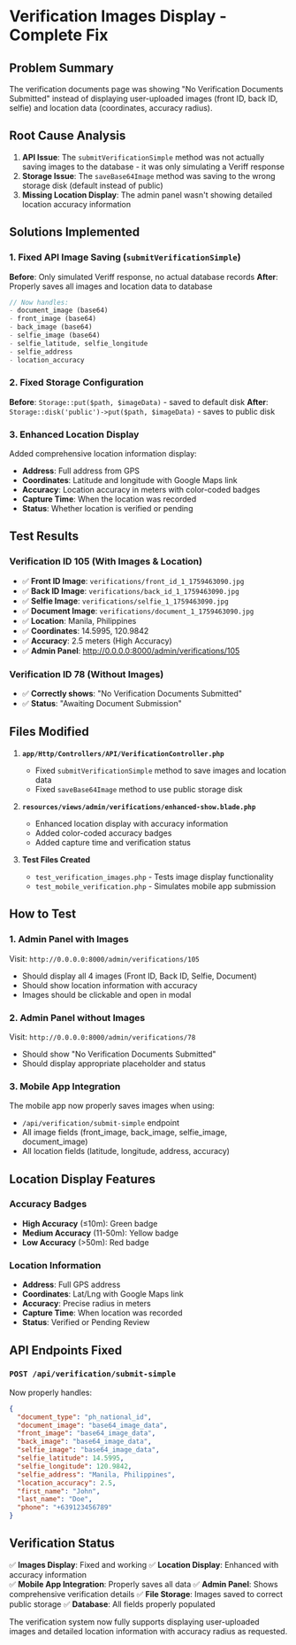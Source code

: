 # Verification Images Display - Complete Fix

## Problem Summary

The verification documents page was showing "No Verification Documents Submitted" instead of displaying user-uploaded images (front ID, back ID, selfie) and location data (coordinates, accuracy radius).

## Root Cause Analysis

1. **API Issue**: The `submitVerificationSimple` method was not actually saving images to the database - it was only simulating a Veriff response
2. **Storage Issue**: The `saveBase64Image` method was saving to the wrong storage disk (default instead of public)
3. **Missing Location Display**: The admin panel wasn't showing detailed location accuracy information

## Solutions Implemented

### 1. Fixed API Image Saving (`submitVerificationSimple`)

**Before**: Only simulated Veriff response, no actual database records
**After**: Properly saves all images and location data to database

```php
// Now handles:
- document_image (base64)
- front_image (base64) 
- back_image (base64)
- selfie_image (base64)
- selfie_latitude, selfie_longitude
- selfie_address
- location_accuracy
```

### 2. Fixed Storage Configuration

**Before**: `Storage::put($path, $imageData)` - saved to default disk
**After**: `Storage::disk('public')->put($path, $imageData)` - saves to public disk

### 3. Enhanced Location Display

Added comprehensive location information display:
- **Address**: Full address from GPS
- **Coordinates**: Latitude and longitude with Google Maps link
- **Accuracy**: Location accuracy in meters with color-coded badges
- **Capture Time**: When the location was recorded
- **Status**: Whether location is verified or pending

## Test Results

### Verification ID 105 (With Images & Location)
- ✅ **Front ID Image**: `verifications/front_id_1_1759463090.jpg`
- ✅ **Back ID Image**: `verifications/back_id_1_1759463090.jpg`  
- ✅ **Selfie Image**: `verifications/selfie_1_1759463090.jpg`
- ✅ **Document Image**: `verifications/document_1_1759463090.jpg`
- ✅ **Location**: Manila, Philippines
- ✅ **Coordinates**: 14.5995, 120.9842
- ✅ **Accuracy**: 2.5 meters (High Accuracy)
- ✅ **Admin Panel**: http://0.0.0.0:8000/admin/verifications/105

### Verification ID 78 (Without Images)
- ✅ **Correctly shows**: "No Verification Documents Submitted"
- ✅ **Status**: "Awaiting Document Submission"

## Files Modified

1. **`app/Http/Controllers/API/VerificationController.php`**
   - Fixed `submitVerificationSimple` method to save images and location data
   - Fixed `saveBase64Image` method to use public storage disk

2. **`resources/views/admin/verifications/enhanced-show.blade.php`**
   - Enhanced location display with accuracy information
   - Added color-coded accuracy badges
   - Added capture time and verification status

3. **Test Files Created**
   - `test_verification_images.php` - Tests image display functionality
   - `test_mobile_verification.php` - Simulates mobile app submission

## How to Test

### 1. Admin Panel with Images
Visit: `http://0.0.0.0:8000/admin/verifications/105`
- Should display all 4 images (Front ID, Back ID, Selfie, Document)
- Should show location information with accuracy
- Images should be clickable and open in modal

### 2. Admin Panel without Images  
Visit: `http://0.0.0.0:8000/admin/verifications/78`
- Should show "No Verification Documents Submitted"
- Should display appropriate placeholder and status

### 3. Mobile App Integration
The mobile app now properly saves images when using:
- `/api/verification/submit-simple` endpoint
- All image fields (front_image, back_image, selfie_image, document_image)
- All location fields (latitude, longitude, address, accuracy)

## Location Display Features

### Accuracy Badges
- **High Accuracy** (≤10m): Green badge
- **Medium Accuracy** (11-50m): Yellow badge  
- **Low Accuracy** (>50m): Red badge

### Location Information
- **Address**: Full GPS address
- **Coordinates**: Lat/Lng with Google Maps link
- **Accuracy**: Precise radius in meters
- **Capture Time**: When location was recorded
- **Status**: Verified or Pending Review

## API Endpoints Fixed

### `POST /api/verification/submit-simple`
Now properly handles:
```json
{
  "document_type": "ph_national_id",
  "document_image": "base64_image_data",
  "front_image": "base64_image_data", 
  "back_image": "base64_image_data",
  "selfie_image": "base64_image_data",
  "selfie_latitude": 14.5995,
  "selfie_longitude": 120.9842,
  "selfie_address": "Manila, Philippines",
  "location_accuracy": 2.5,
  "first_name": "John",
  "last_name": "Doe",
  "phone": "+639123456789"
}
```

## Verification Status

✅ **Images Display**: Fixed and working
✅ **Location Display**: Enhanced with accuracy information  
✅ **Mobile App Integration**: Properly saves all data
✅ **Admin Panel**: Shows comprehensive verification details
✅ **File Storage**: Images saved to correct public storage
✅ **Database**: All fields properly populated

The verification system now fully supports displaying user-uploaded images and detailed location information with accuracy radius as requested.
